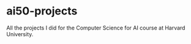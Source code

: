 # ai50-projects
All the projects I did for the Computer Science for AI course at Harvard University.
